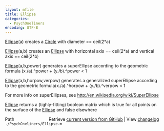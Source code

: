 ```yaml
---
layout: mfile
title: Ellipse
categories:
  - PsychOneliners
encoding: UTF-8
---
```


[Ellipse](/docs/Ellipse)(a) creates a [Circle](/docs/Circle) with
diameter == ceil(2\*a)

[Ellipse](/docs/Ellipse)(a,b) creates an [Ellipse](/docs/Ellipse) with
horizontal axis == ceil(2\*a) and vertical axis == ceil(2\*b)

[Ellipse](/docs/Ellipse)(a,b,power) generates a superEllipse according to the
geometric formula (x./a).^power + (y./b).^power < 1

[Ellipse](/docs/Ellipse)(a,b,horpow,verpow) generates a generalized superEllipse according
to the geometric formula(x./a).^horpow + (y./b).^verpow < 1

For more info on superEllipses, see
  http://en.wikipedia.org/wiki/SuperEllipse

[Ellipse](/docs/Ellipse) returns a (tighly-fitting) boolean matrix which is true for all
points on the surface of the [Ellipse](/docs/Ellipse) and false elsewhere


<div class="code_header" style="text-align:right;">
  <span style="float:left;">Path&nbsp;&nbsp;</span> <span class="counter">Retrieve <a href=
  "https://raw.github.com/Psychtoolbox-3/Psychtoolbox-3/beta/./PsychOneliners/Ellipse.m">current version from GitHub</a> | View <a href=
  "https://github.com/Psychtoolbox-3/Psychtoolbox-3/commits/beta/./PsychOneliners/Ellipse.m">changelog</a></span>
</div>
<div class="code">
  <code>./PsychOneliners/Ellipse.m</code>
</div>
